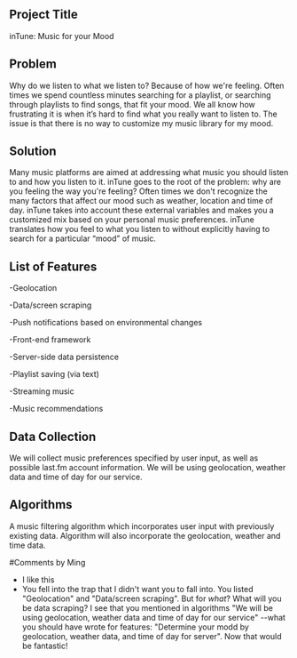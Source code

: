 Project Title
------

inTune: Music for your Mood 

Problem 
------

Why do we listen to what we listen to? Because of how we're feeling. Often times we spend countless minutes searching for a playlist, or searching through playlists to find songs, that fit your mood. We all know how frustrating it is when it’s hard to find what you really want to listen to. The issue is that there is no way to customize my music library for my mood.

Solution
------

Many music platforms are aimed at addressing what music you should listen to and how you listen to it. inTune goes to the root of the problem: why are you feeling the way you're feeling? Often times we don't recognize the many factors that affect our mood such as weather, location and time of day. inTune takes into account these external variables and makes you a customized mix based on your personal music preferences. inTune translates how you feel to what you listen to without explicitly having to search for a particular “mood” of music.

List of Features
------

-Geolocation

-Data/screen scraping

-Push notifications based on environmental changes 

-Front-end framework 

-Server-side data persistence 

-Playlist saving (via text)

-Streaming music 

-Music recommendations 

Data Collection
------

We will collect music preferences specified by user input, as well as possible last.fm account information. We will be using geolocation, weather data and time of day for our service.

Algorithms
------

A music filtering algorithm which incorporates user input with previously existing data. Algorithm will also incorporate the geolocation, weather and time data.

#Comments by Ming
* I like this
* You fell into the trap that I didn't want you to fall into.  You listed "Geolocation" and "Data/screen scraping".  But for _what_?  What will you be data scraping?  I see that you mentioned in algorithms "We will be using geolocation, weather data and time of day for our service" --what you should have wrote for features: "Determine your modd by geolocation, weather data, and time of day for server".  Now that would be fantastic!
